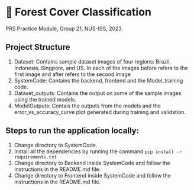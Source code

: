 # 🌲 Forest Cover Classification

PRS Practice Module, Group 21, NUS-ISS, 2023.

## Project Structure

1. Dataset: Contains sample dataset images of four regions: Brazil, Indonesia, Singpore, and US. In each of the images before refers to the first image and after refers to the second image
2. SystemCode: Contains the backend, frontend and the Model_training code.
3. Dataset_outputs: Contains the output on some of the sample images using the trained models.
4. ModelOutputs: Contais the outputs from the models and the error_vs_accuracy_curve plot generated during training and validation.

## Steps to run the application locally:
1. Change directory to SystemCode.
2. Install all the dependencies by running the command ```pip install -r requirements.txt```
3. Change directory to Backend inside SystemCode and follow the instructions in the README.md file.
4. Change directory to Frontend inside SystemCode and follow the instructions in the README.md file.
